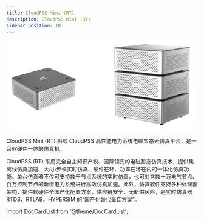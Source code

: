 ```yaml
---
title: CloudPSS Mini (RT)
description: CloudPSS Mini (RT)
sidebar_position: 10
---
```


![CloudPSS Mini =x350](./mini.png "CloudPSS Mini")  

CloudPSS Mini (RT) 搭载 CloudPSS 高性能电力系统电磁暂态云仿真平台，是一台软硬件一体的仿真机。  

CloudPSS (RT) 采用完全自主知识产权、国际领先的电磁暂态仿真技术，提供集离线仿真加速、大/小步长实时仿真、硬件在环、功率在环在内的一体化仿真功能。单台仿真器不仅可支持数千节点系统的实时仿真，也可对含数十万电气节点、百万控制节点的新型电力系统进行高效仿真加速。此外，仿真软件支持多种处理器架构，提供软硬件全国产化配置方案，供应链安全，无断供风险，是实时仿真器 RTDS、RTLAB、HYPERSIM 的“国产化替代最佳方案”。

import DocCardList from '@theme/DocCardList';

<DocCardList />

